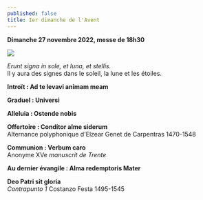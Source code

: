 ```yaml
---
published: false
title: Ier dimanche de l'Avent
---
```

**Dimanche 27 novembre 2022, messe de 18h30**

![]({{site.baseurl}}/images/Etoile%20b.jpg)

*Erunt signa in sole, et luna, et stellis.*  
Il y aura des signes dans le soleil, la lune et les étoiles.

**Introït : Ad te levavi animam meam**

**Graduel : Universi**

**Alleluia : Ostende nobis**  

**Offertoire : Conditor alme siderum**  
Alternance polyphonique d'Elzear Genet de Carpentras 1470-1548

**Communion : Verbum caro**  
Anonyme XVe *manuscrit de Trente*

**Au dernier évangile : Alma redemptoris Mater**

**Deo Patri sit gloria**  
*Contrapunto 1* Costanzo Festa 1495-1545